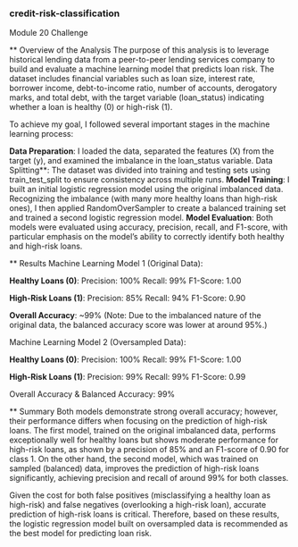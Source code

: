 ### credit-risk-classification
Module 20 Challenge

** Overview of the Analysis
The purpose of this analysis is to leverage historical lending data from a peer-to-peer lending services company to build and evaluate a machine learning model that predicts loan risk. The dataset includes financial variables such as loan size, interest rate, borrower income, debt-to-income ratio, number of accounts, derogatory marks, and total debt, with the target variable (loan_status) indicating whether a loan is healthy (0) or high-risk (1).

To achieve my goal, I followed several important stages in the machine learning process:

**Data Preparation**: I loaded the data, separated the features (X) from the target (y), and examined the imbalance in the loan_status variable.
Data Splitting**: The dataset was divided into training and testing sets using train_test_split to ensure consistency across multiple runs.
**Model Training**: I built an initial logistic regression model using the original imbalanced data. Recognizing the imbalance (with many more healthy loans than high-risk ones), I then applied RandomOverSampler to create a balanced training set and trained a second logistic regression model.
**Model Evaluation**: Both models were evaluated using accuracy, precision, recall, and F1-score, with particular emphasis on the model’s ability to correctly identify both healthy and high-risk loans.

** Results
Machine Learning Model 1 (Original Data):

**Healthy Loans (0)**:
Precision: 100%
Recall: 99%
F1-Score: 1.00

**High-Risk Loans (1)**:
Precision: 85%
Recall: 94%
F1-Score: 0.90

**Overall Accuracy**: ~99%
(Note: Due to the imbalanced nature of the original data, the balanced accuracy score was lower at around 95%.)

Machine Learning Model 2 (Oversampled Data):

**Healthy Loans (0)**:
Precision: 100%
Recall: 99%
F1-Score: 1.00

**High-Risk Loans (1)**:
Precision: 99%
Recall: 99%
F1-Score: 0.99

Overall Accuracy & Balanced Accuracy: 99%

** Summary
Both models demonstrate strong overall accuracy; however, their performance differs when focusing on the prediction of high-risk loans. The first model, trained on the original imbalanced data, performs exceptionally well for healthy loans but shows moderate performance for high-risk loans, as shown by a precision of 85% and an F1-score of 0.90 for class 1. On the other hand, the second model, which was trained on sampled (balanced) data, improves the prediction of high-risk loans significantly, achieving precision and recall of around 99% for both classes.

Given the cost for both false positives (misclassifying a healthy loan as high-risk) and false negatives (overlooking a high-risk loan), accurate prediction of high-risk loans is critical. Therefore, based on these results, the logistic regression model built on oversampled data is recommended as the best model for predicting loan risk.
